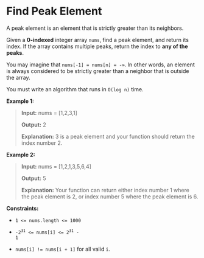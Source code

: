 # Find Peak Element

A peak element is an element that is strictly greater than its neighbors.

Given a **0-indexed** integer array <code>nums</code>, find a peak element, and return its index. If the array contains multiple peaks, return the index to **any of the peaks**.

You may imagine that <code>nums[-1] = nums[n] = -∞</code>. In other words, an element is always considered to be strictly greater than a neighbor that is outside the array.

You must write an algorithm that runs in <code>O(log n)</code> time.


**Example 1:**
>
> **Input:** nums = [1,2,3,1]
>
> **Output:** 2
>
> **Explanation:** 3 is a peak element and your function should return the index number 2.

**Example 2:**
>
> **Input:** nums = [1,2,1,3,5,6,4]
>
> **Output:** 5
>
> **Explanation:** Your function can return either index number 1 where the peak element is 2, or index number 5 where the peak element is 6.


**Constraints:**

- <code>1 &lt;= nums.length &lt;= 1000</code>

- <code>-2<sup>31</sup> &lt;= nums[i] &lt;= 2<sup>31</sup> - 1</code>

- <code>nums[i] != nums[i + 1]</code> for all valid <code>i</code>.
